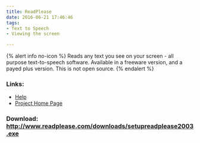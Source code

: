 ```yaml
---
title: ReadPlease
date: 2016-06-21 17:46:46
tags: 
- Text to Speech
- Viewing the screen

---
```


{% alert info no-icon %}
Reads any text you see on your screen - all purpose text-to-speech software.  Available in a freeware version, and a payed plus version.  This is not open source.
{% endalert %}

<!-- more -->



### Links:
- <a href="http://www.oatsoft.org/Software/readplease/help">Help</a>
- <a href="http://www.readplease.com/english/readplease.php">Project Home Page</a>

### Download: http://www.readplease.com/downloads/setupreadplease2003.exe 